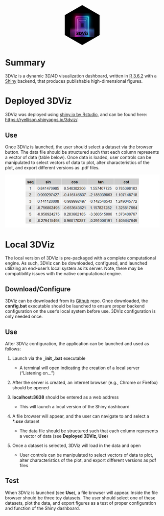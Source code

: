 
<img src="./rmd/fts/hex.png" width="22.5%" height="22.5%" style="display: block; margin: auto;" />

# Summary

3DViz is a dynamic 3D/4D visualization dashboard, written in
[R 3.6.2](https://cran.r-project.org/bin/windows/base/old/3.6.2/) with a
[Shiny](https://shiny.rstudio.com/) backend, that produces publishable
high-dimensional figures.

# Deployed 3DViz

3DViz was deployed using [shiny.io by
Rstudio](https://www.shinyapps.io/), and can be found here:
<https://ryellison.shinyapps.io/3dviz/>.

## Use

Once 3DViz is launched, the user should select a dataset via the browser
button. The data file should be structured such that each column
represents a vector of data (table below). Once data is loaded, user
controls can be manipulated to select vectors of data to plot, alter
characteristics of the plot, and export different versions as .pdf
files.

<img src="./rmd/fts/tbl.png" style="display: block; margin: auto;" />

# Local 3DViz

The local version of 3DViz is pre-packaged with a complete computational
engine. As such, 3DViz can be downloaded, configured, and launched
utilizing an end-user’s local system as its server. Note, there may be
compatibility issues with the native computational engine.

## Download/Configure

3DViz can be downloaded from its
[Github](https://github.com/ryEllison/3DViz) repo. Once downloaded, the
**config.bat** executable should be launched to ensure proper backend
configuration on the user’s local system before use. 3DViz configuration
is only needed once.

## Use

After 3DViz configuration, the application can be launched and used as
follows:

1.  Launch via the **\_init\_.bat** executable
    
      - A terminal will open indicating the creation of a local server
        (“Listening on…”)

2.  After the server is created, an internet browser (e.g., Chrome or
    Firefox) should be opened

3.  **localhost:3838** should be entered as a web address
    
      - This will launch a local version of the Shiny dashboard

4.  A file browser will appear, and the user can navigate to and select
    a **\*.csv** dataset
    
      - The data file should be structured such that each column
        represents a vector of data (see **Deployed 3DViz, Use**)

5.  Once a dataset is selected, 3DViz will load in the data and open
    
      - User controls can be manipulated to select vectors of data to
        plot, alter characteristics of the plot, and export different
        versions as pdf files

## Test

When 3DViz is launched (see **Use**), a file browser will appear. Inside
the file browser should be three toy datasets. The user should select
one of these datasets, plot the data, and export figures as a test of
proper configuration and function of the Shiny dashboard.
